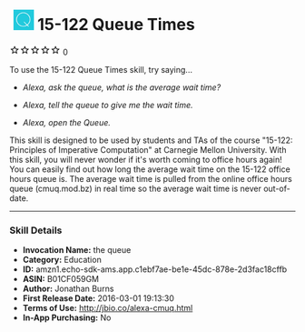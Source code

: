 # &nbsp;<img src="app_icon" alt="15-122 Queue Times icon" width="36"> 15-122 Queue Times
![0 stars](../../../images/ic_star_border_black_18dp_1x.png)![0 stars](../../../images/ic_star_border_black_18dp_1x.png)![0 stars](../../../images/ic_star_border_black_18dp_1x.png)![0 stars](../../../images/ic_star_border_black_18dp_1x.png)![0 stars](../../../images/ic_star_border_black_18dp_1x.png) 0

To use the 15-122 Queue Times skill, try saying...

* *Alexa, ask the queue, what is the average wait time?*

* *Alexa, tell the queue to give me the wait time.*

* *Alexa, open the Queue.*

This skill is designed to be used by students and TAs of the course "15-122: Principles of Imperative Computation" at Carnegie Mellon University. With this skill, you will never wonder if it's worth coming to office hours again! You can easily find out how long the average wait time on the 15-122 office hours queue is. The average wait time is pulled from the online office hours queue (cmuq.mod.bz) in real time so the average wait time is never out-of-date.

***

### Skill Details

* **Invocation Name:** the queue
* **Category:** Education
* **ID:** amzn1.echo-sdk-ams.app.c1ebf7ae-be1e-45dc-878e-2d3fac18cffb
* **ASIN:** B01CF059GM
* **Author:** Jonathan Burns
* **First Release Date:** 2016-03-01 19:13:30
* **Terms of Use:** http://jbio.co/alexa-cmuq.html
* **In-App Purchasing:** No
